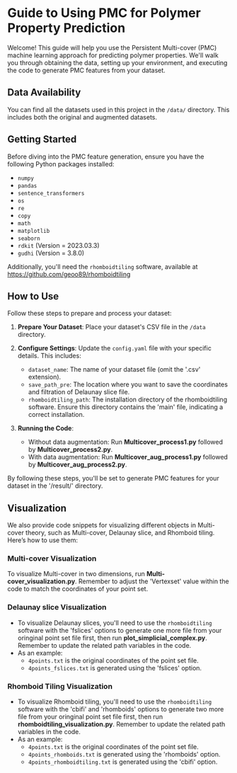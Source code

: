 # Guide to Using PMC for Polymer Property Prediction

Welcome! This guide will help you use the Persistent Multi-cover (PMC) machine learning approach for predicting polymer properties. We'll walk you through obtaining the data, setting up your environment, and executing the code to generate PMC features from your dataset.

## Data Availability

You can find all the datasets used in this project in the `/data/` directory. This includes both the original and augmented datasets.

## Getting Started

Before diving into the PMC feature generation, ensure you have the following Python packages installed:

- `numpy`
- `pandas`
- `sentence_transformers`
- `os`
- `re`
- `copy`
- `math`
- `matplotlib`
- `seaborn`
- `rdkit` (Version = 2023.03.3)
- `gudhi` (Version = 3.8.0)

Additionally, you'll need the `rhomboidtiling` software, available at https://github.com/geoo89/rhomboidtiling

## How to Use

Follow these steps to prepare and process your dataset:

1. **Prepare Your Dataset**: Place your dataset's CSV file in the `/data` directory. 

2. **Configure Settings**: Update the `config.yaml` file with your specific details. This includes:
   - `dataset_name`: The name of your dataset file (omit the '.csv' extension).
   - `save_path_pre`: The location where you want to save the coordinates and filtration of Delaunay slice file.
   - `rhomboidtiling_path`: The installation directory of the rhomboidtiling software. Ensure this directory contains the 'main' file, indicating a correct installation.

3. **Running the Code**:
   - Without data augmentation: Run **Multicover_process1.py** followed by **Multicover_process2.py**.
   - With data augmentation: Run **Multicover_aug_process1.py** followed by **Multicover_aug_process2.py**.

By following these steps, you'll be set to generate PMC features for your dataset in the '/result/' directory.

## Visualization

We also provide code snippets for visualizing different objects in Multi-cover theory, such as Multi-cover, Delaunay slice, and Rhomboid tiling. Here’s how to use them:

### Multi-cover Visualization

To visualize Multi-cover in two dimensions, run **Multi-cover_visualization.py**. Remember to adjust the 'Vertexset' value within the code to match the coordinates of your point set.

### Delaunay slice Visualization

- To visualize Delaunay slices, you'll need to use the `rhomboidtiling` software with the 'fslices' options to generate one more file from your oringinal point set file first, then run **plot_simplicial_complex.py**. Remember to update the related path variables in the code.
- As an example:
  - `4points.txt` is the original coordinates of the point set file.
  - `4points_fslices.txt` is generated using the 'fslices' option.

### Rhomboid Tiling Visualization

- To visualize Rhomboid tiling, you'll need to use the `rhomboidtiling` software with the 'cbifi' and 'rhomboids' options to generate two more file from your oringinal point set file first, then run **rhomboidtiling_visualization.py**. Remember to update the related path variables in the code.
- As an example:
  - `4points.txt` is the original coordinates of the point set file.
  - `4points_rhomboids.txt` is generated using the 'rhomboids' option.
  - `4points_rhomboidtiling.txt` is generated using the 'cbifi' option.
